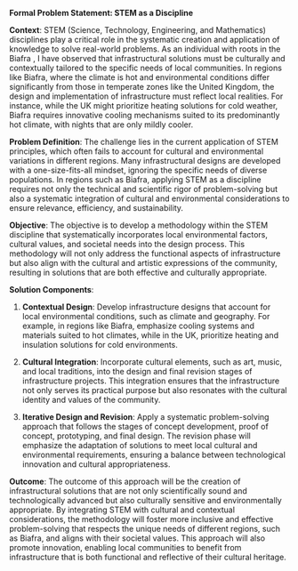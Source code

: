 **Formal Problem Statement: STEM as a Discipline**

**Context**: STEM (Science, Technology, Engineering, and Mathematics) disciplines play a critical role in the systematic creation and application of knowledge to solve real-world problems. As an individual with roots in the Biafra , I have observed that infrastructural solutions must be culturally and contextually tailored to the specific needs of local communities. In regions like Biafra, where the climate is hot and environmental conditions differ significantly from those in temperate zones like the United Kingdom, the design and implementation of infrastructure must reflect local realities. For instance, while the UK might prioritize heating solutions for cold weather, Biafra requires innovative cooling mechanisms suited to its predominantly hot climate, with nights that are only mildly cooler.

**Problem Definition**: The challenge lies in the current application of STEM principles, which often fails to account for cultural and environmental variations in different regions. Many infrastructural designs are developed with a one-size-fits-all mindset, ignoring the specific needs of diverse populations. In regions such as Biafra, applying STEM as a discipline requires not only the technical and scientific rigor of problem-solving but also a systematic integration of cultural and environmental considerations to ensure relevance, efficiency, and sustainability.

**Objective**: The objective is to develop a methodology within the STEM discipline that systematically incorporates local environmental factors, cultural values, and societal needs into the design process. This methodology will not only address the functional aspects of infrastructure but also align with the cultural and artistic expressions of the community, resulting in solutions that are both effective and culturally appropriate.

**Solution Components**:

1. **Contextual Design**: Develop infrastructure designs that account for local environmental conditions, such as climate and geography. For example, in regions like Biafra, emphasize cooling systems and materials suited to hot climates, while in the UK, prioritize heating and insulation solutions for cold environments.

2. **Cultural Integration**: Incorporate cultural elements, such as art, music, and local traditions, into the design and final revision stages of infrastructure projects. This integration ensures that the infrastructure not only serves its practical purpose but also resonates with the cultural identity and values of the community.

3. **Iterative Design and Revision**: Apply a systematic problem-solving approach that follows the stages of concept development, proof of concept, prototyping, and final design. The revision phase will emphasize the adaptation of solutions to meet local cultural and environmental requirements, ensuring a balance between technological innovation and cultural appropriateness.

**Outcome**: The outcome of this approach will be the creation of infrastructural solutions that are not only scientifically sound and technologically advanced but also culturally sensitive and environmentally appropriate. By integrating STEM with cultural and contextual considerations, the methodology will foster more inclusive and effective problem-solving that respects the unique needs of different regions, such as Biafra, and aligns with their societal values. This approach will also promote innovation, enabling local communities to benefit from infrastructure that is both functional and reflective of their cultural heritage.
